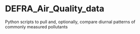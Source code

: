 # DEFRA_Air_Quality_data
Python scripts to pull and, optionally, compare diurnal patterns of commonly measured pollutants
